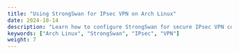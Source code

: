 ```yaml
---
title: "Using StrongSwan for IPsec VPN on Arch Linux"
date: 2024-10-14
description: "Learn how to configure StrongSwan for secure IPsec VPN connections on Arch Linux."
keywords: ["Arch Linux", "StrongSwan", "IPsec", "VPN"]
weight: 7
---
```

